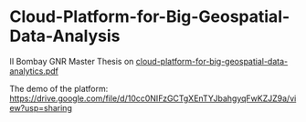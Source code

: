# Cloud-Platform-for-Big-Geospatial-Data-Analysis
II Bombay GNR Master Thesis on [cloud-platform-for-big-geospatial-data-analytics.pdf](https://github.com/FarheenB/Cloud-Platform-for-Big-Geospatial-Data-Analysis/files/8881142/cloud-platform-for-big-geospatial-data-analytics.pdf)


The demo of the platform:
https://drive.google.com/file/d/10cc0NIFzGCTgXEnTYJbahgyqFwKZJZ9a/view?usp=sharing
